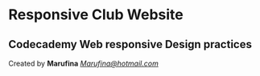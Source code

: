 # Responsive Club Website
## Codecademy Web responsive Design practices
Created by **Marufina**
*Marufina@hotmail.com*

